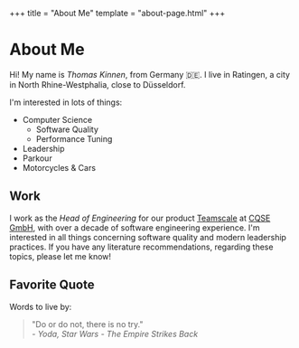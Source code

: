 +++
title = "About Me"
template = "about-page.html"
+++

# About Me
Hi! My name is *Thomas Kinnen*, from Germany 🇩🇪. I live in Ratingen, a city in North Rhine-Westphalia, close to Düsseldorf.

I'm interested in lots of things:

* Computer Science
    * Software Quality
    * Performance Tuning
* Leadership
* Parkour
* Motorcycles & Cars

## Work
I work as the *Head of Engineering* for our product [Teamscale](https://www.teamscale.com) at [CQSE GmbH](https://www.cqse.eu), with over a decade of software engineering experience. I'm interested in all things concerning software quality and modern leadership practices. If you have any literature recommendations, regarding these topics, please let me know!

## Favorite Quote
Words to live by:
<blockquote>
    "Do or do not, there is no try."
    <footer>
      <cite>- Yoda, Star Wars - The Empire Strikes Back</cite>
    </footer>
</blockquote>